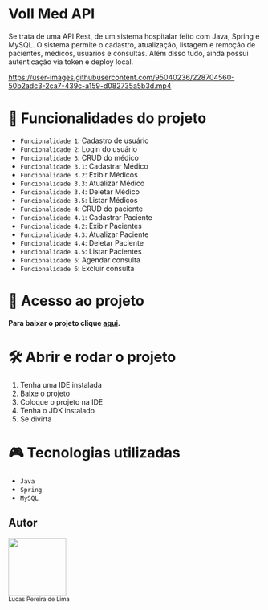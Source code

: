 # Voll Med API
Se trata de uma API Rest, de um sistema hospitalar feito com Java, Spring e MySQL. O sistema permite o cadastro, atualização, listagem e remoção de pacientes, médicos, usuários e consultas. Além disso tudo, ainda possui autenticação via token e deploy local.

https://user-images.githubusercontent.com/95040236/228704560-50b2adc3-2ca7-439c-a159-d082735a5b3d.mp4

# :hammer: Funcionalidades do projeto

- `Funcionalidade 1`: Cadastro de usuário
- `Funcionalidade 2`: Login do usuário
- `Funcionalidade 3`: CRUD do médico
- `Funcionalidade 3.1`: Cadastrar Médico
- `Funcionalidade 3.2`: Exibir Médicos
- `Funcionalidade 3.3`: Atualizar Médico
- `Funcionalidade 3.4`: Deletar Médico
- `Funcionalidade 3.5`: Listar Médicos
- `Funcionalidade 4`: CRUD do paciente
- `Funcionalidade 4.1`: Cadastrar Paciente
- `Funcionalidade 4.2`: Exibir Pacientes
- `Funcionalidade 4.3`: Atualizar Paciente
- `Funcionalidade 4.4`: Deletar Paciente
- `Funcionalidade 4.5`: Listar Pacientes
- `Funcionalidade 5`: Agendar consulta
- `Funcionalidade 6`: Excluir consulta

# 📁 Acesso ao projeto

**Para baixar o projeto clique <a href="">aqui</a>.**

# 🛠️ Abrir e rodar o projeto

1. Tenha uma IDE instalada
2. Baixe o projeto
3. Coloque o projeto na IDE
4. Tenha o JDK instalado
5. Se divirta

# :video_game: Tecnologias utilizadas

- `Java`
- `Spring`
- `MySQL`

## Autor

[<img src="https://avatars.githubusercontent.com/u/95040236?v=4" width=115><br><sub>Lucas Pereira de Lima</sub>](https://github.com/LucasDevRJ)
